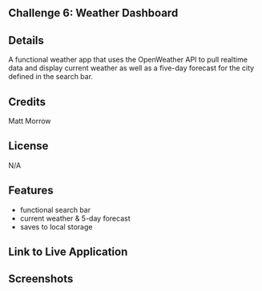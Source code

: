 ## Challenge 6: Weather Dashboard


## Details
A functional weather app that uses the OpenWeather API to pull realtime data and display current weather as well as a five-day forecast for the city defined in the search bar.

## Credits
Matt Morrow

## License

N/A

## Features
- functional search bar
- current weather & 5-day forecast
- saves to local storage

## Link to Live Application


## Screenshots
